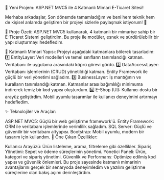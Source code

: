 🚀 Yeni Projem: ASP.NET MVC5 ile 4 Katmanlı Mimari E-Ticaret Sitesi!

Merhaba arkadaşlar,
Son dönemde tamamladığım ve beni hem teknik hem de kişisel anlamda geliştiren bir projeyi sizlerle paylaşmak istiyorum! 🎉

📌 Proje Özeti:
ASP.NET MVC5 kullanarak, 4 katmanlı bir mimariye sahip bir E-Ticaret Sistemi geliştirdim. Bu proje ile modüler, esnek ve sürdürülebilir bir yapı oluşturmayı hedefledim.

📂 Katmanlı Mimari Yapısı:
Projeyi aşağıdaki katmanlara bölerek tasarladım:
1️⃣ EntityLayer: Veri modelleri ve temel sınıfların tanımlandığı katman. Veritabanı ile uygulama arasındaki köprü görevi gördü.
2️⃣ DataAccessLayer: Veritabanı işlemlerinin (CRUD) yönetildiği katman. Entity Framework ile güçlü bir veri yönetimi sağladım.
3️⃣ BusinessLayer: İş mantığının ve kuralların tanımlandığı katman. Katmanlar arası bağımlılığı minimuma indirerek temiz bir kod yapısı oluşturdum.
4️⃣ E-Shop (UI): Kullanıcı dostu bir arayüz geliştirdim. Mobil uyumlu tasarımlar ile kullanıcı deneyimini artırmayı hedefledim.

✨ Teknolojiler ve Araçlar:

ASP.NET MVC5: Güçlü bir web geliştirme framework'ü.
Entity Framework: ORM ile veritabanı işlemlerinde verimlilik sağladım.
SQL Server: Güçlü ve güvenilir bir veritabanı altyapısı.
Bootstrap: Mobil uyumlu, modern bir tasarım için kullandım.
🎯 Öne Çıkan Özellikler:

Kullanıcı Arayüzü: Ürün listeleme, arama, filtreleme gibi özellikler.
Sipariş Yönetimi: Sepet ve ödeme süreçlerinin yönetimi.
Yönetici Paneli: Ürün, kategori ve sipariş yönetimi.
Güvenlik ve Performans: Optimize edilmiş kod yapısı ve güvenlik önlemleri.
Bu proje sayesinde katmanlı mimarinin avantajlarını gerçek bir senaryoda deneyimledim ve yazılım geliştirme süreçlerine olan bakış açımı derinleştirdim.
